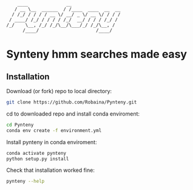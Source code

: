 ```
    ____              __                  
   / __ \__  ______  / /____  ____  __  __
  / /_/ / / / / __ \/ __/ _ \/ __ \/ / / /
 / ____/ /_/ / / / / /_/  __/ / / / /_/ / 
/_/    \__, /_/ /_/\__/\___/_/ /_/\__, /  
      /____/                     /____/   
```

# Synteny hmm searches made easy
## Installation

Download (or fork) repo to local directory:

```bash
git clone https://github.com/Robaina/Pynteny.git
```

cd to downloaded repo and install conda enviroment:

```bash
cd Pynteny
conda env create -f environment.yml    
```

Install pynteny in conda enviroment:

```bash
conda activate pynteny
python setup.py install
```

Check that installation worked fine:

```bash
pynteny --help
```